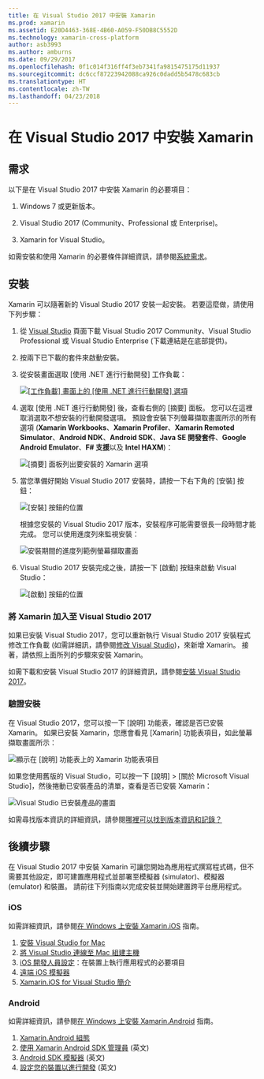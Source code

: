 ```yaml
---
title: 在 Visual Studio 2017 中安裝 Xamarin
ms.prod: xamarin
ms.assetid: E20D4463-368E-4B60-A059-F50DB8C5552D
ms.technology: xamarin-cross-platform
author: asb3993
ms.author: amburns
ms.date: 09/29/2017
ms.openlocfilehash: 0f1c014f316ff4f3eb7341fa9815475175d11937
ms.sourcegitcommit: dc6ccf87223942088ca926c0dadd5b5478c683cb
ms.translationtype: HT
ms.contentlocale: zh-TW
ms.lasthandoff: 04/23/2018
---
```

# <a name="installing-xamarin-in-visual-studio-2017"></a>在 Visual Studio 2017 中安裝 Xamarin

<a name="requirements" />

## <a name="requirements"></a>需求

以下是在 Visual Studio 2017 中安裝 Xamarin 的必要項目：

1. Windows 7 或更新版本。

2. Visual Studio 2017 (Community、Professional 或 Enterprise)。

3. Xamarin for Visual Studio。

如需安裝和使用 Xamarin 的必要條件詳細資訊，請參閱[系統需求](~/cross-platform/get-started/requirements.md)。

<a name="installation" />

## <a name="installation"></a>安裝

Xamarin 可以隨著新的 Visual Studio 2017 安裝一起安裝。
若要這麼做，請使用下列步驟：

1. 從 [Visual Studio](https://www.visualstudio.com/vs/) 頁面下載 Visual Studio 2017 Community、Visual Studio Professional 或 Visual Studio Enterprise (下載連結是在底部提供)。

2. 按兩下已下載的套件來啟動安裝。

3. 從安裝畫面選取 [使用 .NET 進行行動開發] 工作負載： 

    [![[工作負載] 畫面上的 [使用 .NET 進行行動開發] 選項](windows-images/01-mobile-dev-workload-sml.png)](windows-images/01-mobile-dev-workload.png#lightbox)

4. 選取 [使用 .NET 進行行動開發] 後，查看右側的 [摘要] 面板。 您可以在這裡取消選取不想安裝的行動開發選項。 預設會安裝下列螢幕擷取畫面所示的所有選項 (**Xamarin Workbooks**、**Xamarin Profiler**、**Xamarin Remoted Simulator**、**Android NDK**、**Android SDK**、**Java SE 開發套件**、**Google Android Emulator**、**F# 支援**以及 **Intel HAXM**)：

    ![[摘要] 面板列出要安裝的 Xamarin 選項](windows-images/02-summary.png)

5. 當您準備好開始 Visual Studio 2017 安裝時，請按一下右下角的 [安裝] 按鈕：

    ![[安裝] 按鈕的位置](windows-images/03-click-install.png)

   根據您安裝的 Visual Studio 2017 版本，安裝程序可能需要很長一段時間才能完成。 您可以使用進度列來監視安裝：

    ![安裝期間的進度列範例螢幕擷取畫面](windows-images/04-progress-bars.png)

6. Visual Studio 2017 安裝完成之後，請按一下 [啟動] 按鈕來啟動 Visual Studio：

    ![[啟動] 按鈕的位置](windows-images/05-launch.png)

<a name="vs2017" />

### <a name="adding-xamarin-to-visual-studio-2017"></a>將 Xamarin 加入至 Visual Studio 2017

如果已安裝 Visual Studio 2017，您可以重新執行 Visual Studio 2017 安裝程式修改工作負載 (如需詳細訊，請參閱[修改 Visual Studio](https://docs.microsoft.com/visualstudio/install/modify-visual-studio))，來新增 Xamarin。 接著，請依照上面所列的步驟來安裝 Xamarin。

如需下載和安裝 Visual Studio 2017 的詳細資訊，請參閱[安裝 Visual Studio 2017](https://docs.microsoft.com/visualstudio/install/install-visual-studio)。


### <a name="verifying-installation"></a>驗證安裝

在 Visual Studio 2017，您可以按一下 [說明] 功能表，確認是否已安裝 Xamarin。 如果已安裝 Xamarin，您應會看見 [Xamarin] 功能表項目，如此螢幕擷取畫面所示：

![顯示在 [說明] 功能表上的 Xamarin 功能表項目](windows-images/12-xamarin-menu-item.png)

如果您使用舊版的 Visual Studio，可以按一下 [說明] > [關於 Microsoft Visual Studio]，然後捲動已安裝產品的清單，查看是否已安裝 Xamarin：

![Visual Studio 已安裝產品的畫面](windows-images/13-xamarin-is-installed.png)

如需尋找版本資訊的詳細資訊，請參閱[哪裡可以找到版本資訊和記錄？](~/cross-platform/troubleshooting/questions/version-logs.md)

<a name="nextsteps" />

## <a name="next-steps"></a>後續步驟

在 Visual Studio 2017 中安裝 Xamarin 可讓您開始為應用程式撰寫程式碼，但不需要其他設定，即可建置應用程式並部署至模擬器 (simulator)、模擬器 (emulator) 和裝置。 請前往下列指南以完成安裝並開始建置跨平台應用程式。

### <a name="ios"></a>iOS

如需詳細資訊，請參閱[在 Windows 上安裝 Xamarin.iOS](~/ios/get-started/installation/windows/index.md) 指南。 

1. [安裝 Visual Studio for Mac](https://docs.microsoft.com/visualstudio/mac/installation)
2. [將 Visual Studio 連線至 Mac 組建主機](~/ios/get-started/installation/windows/connecting-to-mac/index.md)
3. [iOS 開發人員設定](~/ios/get-started/installation/device-provisioning/index.md)：在裝置上執行應用程式的必要項目
5. [遠端 iOS 模擬器](~/tools/ios-simulator.md)
6. [Xamarin.iOS for Visual Studio 簡介](~/ios/get-started/installation/windows/introduction-to-xamarin-ios-for-visual-studio.md)

### <a name="android"></a>Android

如需詳細資訊，請參閱[在 Windows 上安裝 Xamarin.Android](~/android/get-started/installation/windows.md) 指南。

1. [Xamarin.Android 組態](~/android/get-started/installation/windows.md#configuration)
2. [使用 Xamarin Android SDK 管理員](~/android/get-started/installation/android-sdk.md?ide=vs) \(英文\)
3. [Android SDK 模擬器](~/android/get-started/installation/android-emulator/index.md) \(英文\)
4. [設定您的裝置以進行開發](~/android/get-started/installation/set-up-device-for-development.md) \(英文\)
